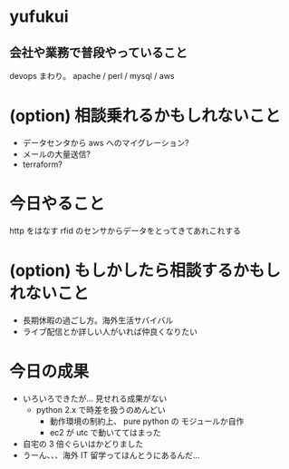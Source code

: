# yufukui

## 会社や業務で普段やっていること

devops まわり。 apache / perl / mysql / aws

# (option) 相談乗れるかもしれないこと

* データセンタから aws へのマイグレーション?
* メールの大量送信?
* terraform?

# 今日やること

http をはなす rfid のセンサからデータをとってきてあれこれする

# (option) もしかしたら相談するかもしれないこと

* 長期休暇の過ごし方。海外生活サバイバル
* ライブ配信とか詳しい人がいれば仲良くなりたい

# 今日の成果

* いろいろできたが... 見せれる成果がない
  * python 2.x で時差を扱うのめんどい
    * 動作環境の制約上、 pure python の モジュールか自作
    * ec2 が utc で動いててはまった
* 自宅の 3 倍ぐらいはかどりました
* うーん、、、海外 IT 留学ってほんとうにあるんだ...


